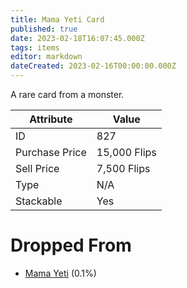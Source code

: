 ```yaml
---
title: Mama Yeti Card
published: true
date: 2023-02-18T16:07:45.000Z
tags: items
editor: markdown
dateCreated: 2023-02-16T00:00:00.000Z
---
```


A rare card from a monster.

|Attribute|Value|
|-|-|
|ID|827|
|Purchase Price|15,000 Flips|
|Sell Price|7,500 Flips|
|Type|N/A|
|Stackable|Yes|


# Dropped From
 * [Mama Yeti](/monsters/mama-yeti.md) (0.1%)
